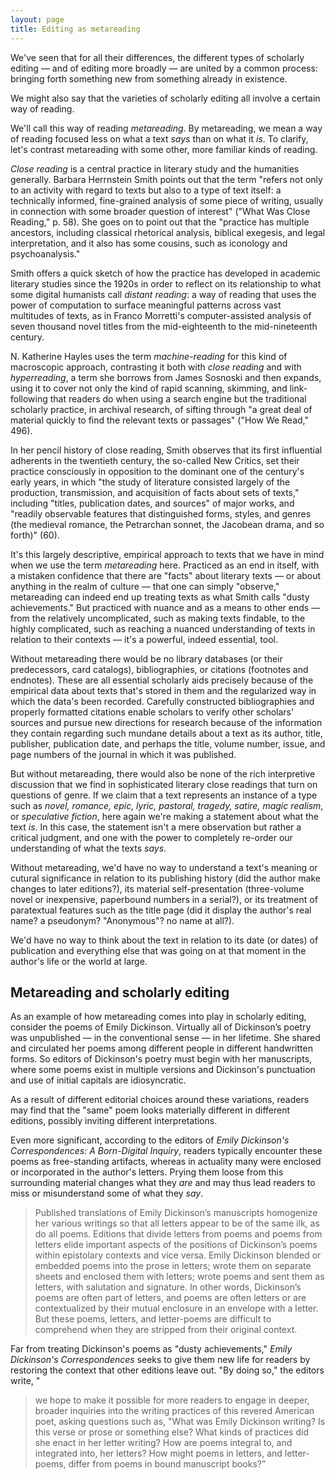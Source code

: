 ```yaml
---
layout: page
title: Editing as metareading
---
```


We've seen that for all their differences, the different types of scholarly editing — and of editing more broadly — are united by a common process: bringing forth something new from something already in existence.

We might also say that the varieties of scholarly editing all involve a certain way of reading.

We'll call this way of reading *metareading*. By metareading, we mean a way of reading focused less on what a text _says_ than on what it _is_. To clarify, let's contrast metareading with some other, more familiar kinds of reading.

*Close reading* is a central practice in literary study and the humanities generally. Barbara Herrnstein Smith points out that the term "refers not only to an activity with regard to texts but also to a type of text itself: a technically informed, fine-grained analysis of some piece of writing, usually in connection with some broader question of interest" ("What Was Close Reading," p. 58). She goes on to point out that the "practice has multiple ancestors, including classical rhetorical analysis, biblical exegesis, and legal interpretation, and it also has some cousins, such as iconology and psychoanalysis." 

Smith offers a quick sketch of how the practice has developed in academic literary studies since the 1920s in order to reflect on its relationship to what some digital humanists call *distant reading*: a way of reading that uses the power of computation to surface meaningful patterns across vast multitudes of texts, as in Franco Morretti's computer-assisted analysis of seven thousand novel titles from the mid-eighteenth to the mid-nineteenth century.

N. Katherine Hayles uses the term *machine-reading* for this kind of macroscopic approach, contrasting it both with *close reading* and with *hyperreading*, a term she borrows from James Sosnoski and then expands, using it to cover not only the kind of rapid scanning, skimming, and link-following that readers do when using a search engine but the traditional scholarly practice, in archival research, of sifting through "a great deal of material quickly to find the relevant texts or passages" ("How We Read," 496). 

In her pencil history of close reading, Smith observes that its first influential adherents in the twentieth century, the so-called New Critics, set their practice consciously in opposition to the dominant one of the century's early years, in which "the study of literature consisted largely of the production, transmission, and acquisition of facts about sets of texts," including "titles, publication dates, and sources" of major works, and "readily observable features that distinguished forms, styles, and genres (the medieval romance, the Petrarchan sonnet, the Jacobean drama, and so forth)" (60). 

It's this largely descriptive, empirical approach to texts that we have in mind when we use the term *metareading* here. Practiced as an end in itself, with a mistaken confidence that there are "facts" about literary texts — or about anything in the realm of culture — that one can simply "observe," metareading can indeed end up treating texts as what Smith calls "dusty achievements." But practiced with nuance and as a means to other ends — from the relatively uncomplicated, such as making texts findable, to the highly complicated, such as reaching a nuanced understanding of texts in relation to their contexts — it's a powerful, indeed essential, tool.

Without metareading there would be no library databases (or their predecessors, card catalogs), bibliographies, or citations (footnotes and endnotes). These are all essential scholarly aids precisely because of the empirical data about texts that's stored in them and the regularized way in which the data's been recorded. Carefully constructed bibliographies and properly formatted citations enable scholars to verify other scholars' sources and pursue new directions for research because of the information they contain regarding such mundane details about a text as its author, title, publisher, publication date, and perhaps the title, volume number, issue, and page numbers of the journal in which it was published.

But without metareading, there would also be none of the rich interpretive discussion that we find in sophisticated literary close readings that turn on questions of genre. If we claim that a text represents an instance of a type such as *novel, romance, epic, lyric, pastoral, tragedy, satire, magic realism*, or *speculative fiction*, here again we're making a statement about what the text *is*. In this case, the statement isn't a mere observation but rather a critical judgment, and one with the power to completely re-order our understanding of what the texts *says*. 

Without metareading, we'd have no way to understand a text's meaning or cutural significance in relation to its publishing history (did the author make changes to later editions?), its material self-presentation (three-volume novel or inexpensive, paperbound numbers in a serial?), or its treatment of paratextual features such as the title page (did it display the author's real name? a pseudonym? "Anonymous"? no name at all?).

We'd have no way to think about the text in relation to its date (or dates) of publication and everything else that was going on at that moment in the author's life or the world at large. 

## Metareading and scholarly editing

As an example of how metareading comes into play in scholarly editing, consider the poems of Emily Dickinson. Virtually all of Dickinson’s poetry was unpublished — in the conventional sense — in her lifetime. She shared and circulated her poems among different people in different handwritten forms. So editors of Dickinson's poetry must begin with her manuscripts, 
where some poems exist in multiple versions and Dickinson's punctuation and use of initial capitals are idiosyncratic. 

As a result of different editorial choices around these variations, readers may find that the "same" poem looks materially different in different editions, possibly inviting different interpretations.

Even more significant, according to the editors of *Emily Dickinson's Correspondences: A Born-Digital Inquiry*, readers typically encounter these poems as free-standing artifacts, whereas in actuality many were enclosed or incorporated in the author's letters. Prying them loose from this surrounding material changes what they *are* and may thus lead readers to miss or misunderstand some of what they *say*.

> Published translations of Emily Dickinson’s manuscripts homogenize her various writings so that all letters appear to be of the same ilk, as do all poems. Editions that divide letters from poems and poems from letters elide important aspects of the positions of Dickinson’s poems within epistolary contexts and vice versa. Emily Dickinson blended or embedded poems into the prose in letters; wrote them on separate sheets and enclosed them with letters; wrote poems and sent them as letters, with salutation and signature. In other words, Dickinson’s poems are often part of letters, and poems are often letters or are contextualized by their mutual enclosure in an envelope with a letter. But these poems, letters, and letter-poems are difficult to comprehend when they are stripped from their original context.

Far from treating Dickinson's poems as "dusty achievements," *Emily Dickinson's Correspondences* seeks to give them new life for readers by restoring the context that other editions leave out. "By doing so," the editors write, "

> we hope to make it possible for more readers to engage in deeper, broader inquiries into the writing practices of this revered American poet, asking questions such as, "What was Emily Dickinson writing? Is this verse or prose or something else? What kinds of practices did she enact in her letter writing? How are poems integral to, and integrated into, her letters? How might poems in letters, and letter-poems, differ from poems in bound manuscript books?”